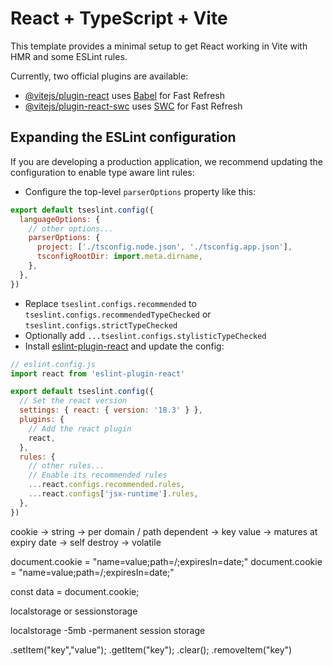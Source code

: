 # React + TypeScript + Vite

This template provides a minimal setup to get React working in Vite with HMR and some ESLint rules.

Currently, two official plugins are available:

- [@vitejs/plugin-react](https://github.com/vitejs/vite-plugin-react/blob/main/packages/plugin-react/README.md) uses [Babel](https://babeljs.io/) for Fast Refresh
- [@vitejs/plugin-react-swc](https://github.com/vitejs/vite-plugin-react-swc) uses [SWC](https://swc.rs/) for Fast Refresh

## Expanding the ESLint configuration


If you are developing a production application, we recommend updating the configuration to enable type aware lint rules:

- Configure the top-level `parserOptions` property like this:

```js
export default tseslint.config({
  languageOptions: {
    // other options...
    parserOptions: {
      project: ['./tsconfig.node.json', './tsconfig.app.json'],
      tsconfigRootDir: import.meta.dirname,
    },
  },
})
```

- Replace `tseslint.configs.recommended` to `tseslint.configs.recommendedTypeChecked` or `tseslint.configs.strictTypeChecked`
- Optionally add `...tseslint.configs.stylisticTypeChecked`
- Install [eslint-plugin-react](https://github.com/jsx-eslint/eslint-plugin-react) and update the config:

```js
// eslint.config.js
import react from 'eslint-plugin-react'

export default tseslint.config({
  // Set the react version
  settings: { react: { version: '18.3' } },
  plugins: {
    // Add the react plugin
    react,
  },
  rules: {
    // other rules...
    // Enable its recommended rules
    ...react.configs.recommended.rules,
    ...react.configs['jsx-runtime'].rules,
  },
})
```


<script type="text/javascript" src="react"></script>
<script type="text/javascript" src="react-dom"></script>
<script type="text/javascript"src="babel"></script>
<script type="babel" src="react.js"></script>

cookie 
 -> string
 -> per domain / path dependent
 -> key value
 -> matures at expiry date 
 -> self destroy 
 -> volatile 

 document.cookie = "name=value;path=/;expiresIn=date;"
 document.cookie = "name=value;path=/;expiresIn=date;"

 const data = document.cookie;
 
 localstorage or sessionstorage

 localstorage
 -5mb
 -permanent
 session storage

 .setItem("key","value");
 .getItem("key");
 .clear();
 .removeItem("key")